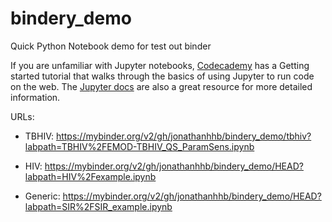 # bindery_demo
Quick Python Notebook demo for test out binder

If you are unfamiliar with Jupyter notebooks, [Codecademy](https://www.codecademy.com/articles/getting-started-with-jupyter) has a Getting started tutorial that walks through the basics of using Jupyter to run code on the web. The [Jupyter docs](https://jupyter.org/documentation) are also a great resource for more detailed information.

URLs:

- TBHIV: https://mybinder.org/v2/gh/jonathanhhb/bindery_demo/tbhiv?labpath=TBHIV%2FEMOD-TBHIV_QS_ParamSens.ipynb

- HIV: https://mybinder.org/v2/gh/jonathanhhb/bindery_demo/HEAD?labpath=HIV%2Fexample.ipynb

- Generic: https://mybinder.org/v2/gh/jonathanhhb/bindery_demo/HEAD?labpath=SIR%2FSIR_example.ipynb


